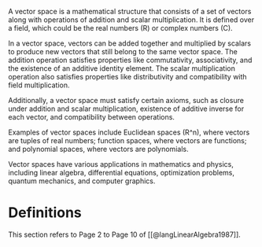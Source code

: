 
A vector space is a mathematical structure that consists of a set of vectors along with operations of addition and scalar multiplication. It is defined over a field, which could be the real numbers (R) or complex numbers (C). 

In a vector space, vectors can be added together and multiplied by scalars to produce new vectors that still belong to the same vector space. The addition operation satisfies properties like commutativity, associativity, and the existence of an additive identity element. The scalar multiplication operation also satisfies properties like distributivity and compatibility with field multiplication.

Additionally, a vector space must satisfy certain axioms, such as closure under addition and scalar multiplication, existence of additive inverse for each vector, and compatibility between operations.

Examples of vector spaces include Euclidean spaces (R^n), where vectors are tuples of real numbers; function spaces, where vectors are functions; and polynomial spaces, where vectors are polynomials.

Vector spaces have various applications in mathematics and physics, including linear algebra, differential equations, optimization problems, quantum mechanics, and computer graphics.

# Definitions
This section refers to Page 2 to Page 10 of [[@langLinearAlgebra1987]].